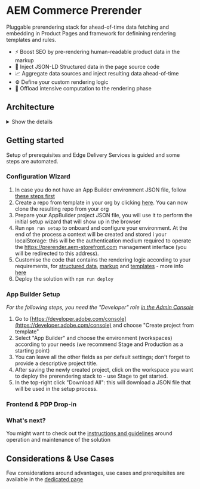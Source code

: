 # AEM Commerce Prerender

Pluggable prerendering stack for ahead-of-time data fetching and embedding in Product Pages and framework for definining rendering templates and rules.

* ⚡️ Boost SEO by pre-rendering human-readable product data in the markup
* 💉 Inject JSON-LD Structured data in the page source code
* 📈 Aggregate data sources and inject resulting data ahead-of-time
* ⚙️ Define your custom rendering logic
* 🧠 Offload intensive computation to the rendering phase

## Architecture
<details>
  <summary>Show the details</summary>

  ![Architecture](/docs/architecture.jpg)

</details>

## Getting started

  Setup of prerequisites and Edge Delivery Services is guided and some steps are automated.

### Configuration Wizard
  1. In case you do not have an App Builder environment JSON file, follow [these steps first](#app-builder-setup)
  1. Create a repo from template in your org by clicking [here](https://github.com/new?template_name=aem-commerce-prerender&template_owner=adobe-rnd). You can now clone the resulting repo from your org
  1. Prepare your AppBuilder project JSON file, you will use it to perform the initial setup wizard that will show up in the browser
  1. Run `npm run setup` to onboard and configure your environment. At the end of the process a context will be created and stored i your localStorage: this will be the authentication medium required to operate the https://prerender.aem-storefront.com management interface (you will be redirected to this address).
  1. Customise the code that contains the rendering logic according to your requirements, for [structured data](/actions/pdp-renderer/ldJson.js), [markup](/actions/pdp-renderer/render.js) and [templates](https://github.com/adobe-rnd/aem-commerce-prerender/tree/main/actions/pdp-renderer/templates) - more info [here](/docs/CUSTOMIZE.md)
  1. Deploy the solution with `npm run deploy`
  
### App Builder Setup

_For the following steps, you need the "Developer" role [in the Admin Console](https://helpx.adobe.com/enterprise/using/manage-developers.html)_

  1. Go to [https://developer.adobe.com/console](https://developer.adobe.com/console) and choose "Create project from template"
  1. Select "App Builder" and choose the environment (workspaces) according to your needs (we recommend Stage and Production as a starting point)
  1. You can leave all the other fields as per default settings; don't forget to provide a descriptive project title.
  1. After saving the newly created project, click on the workspace you want to deploy the prerendering stack to - use Stage to get started.
  1. In the top-right click "Download All": this will download a JSON file that will be used in the setup process.

### Frontend & PDP Drop-in
  

### What's next?
 You might want to check out the [instructions and guidelines](/docs/POST-SETUP.md) around operation and maintenance of the solution

## Considerations & Use Cases
 Few considerations around advantages, use cases and prerequisites are available in the [dedicated page](/docs/USE-CASES.md)
